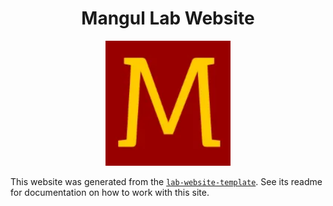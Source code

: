 <h1 align="center">Mangul Lab Website</h1>
<p align="center"><img height="200" src="./images/mangul-lab-images/mangul.png" alt="Lab Website Template"></p>

This website was generated from the [`lab-website-template`](https://github.com/greenelab/lab-website-template).
See its readme for documentation on how to work with this site.
